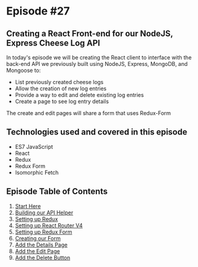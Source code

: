 # Episode #27

## Creating a React Front-end for our NodeJS, Express Cheese Log API

In today's episode we will be creating the React client to interface with the back-end API we previously built using NodeJS, Express, MongoDB, and Mongoose to:

* List previously created cheese logs
* Allow the creation of new log entries
* Provide a way to edit and delete existing log entries
* Create a page to see log entry details

The create and edit pages will share a form that uses Redux-Form

## Technologies used and covered in this episode

* ES7 JavaScript
* React
* Redux
* Redux Form
* Isomorphic Fetch

## Episode Table of Contents

1. [Start Here](https://github.com/react-u/027-create-a-react-front-end-for-our-cheese-log-nodejs-express-api/tree/01-start-here)
2. [Building our API Helper](https://github.com/react-u/027-create-a-react-front-end-for-our-cheese-log-nodejs-express-api/tree/02-an-api-fetch-helper)
3. [Setting up Redux](https://github.com/react-u/027-create-a-react-front-end-for-our-cheese-log-nodejs-express-api/tree/03-setup-redux)
4. [Setting up React Router V4](https://github.com/react-u/027-create-a-react-front-end-for-our-cheese-log-nodejs-express-api/tree/04-setup-router)
5. [Setting up Redux Form](https://github.com/react-u/027-create-a-react-front-end-for-our-cheese-log-nodejs-express-api/tree/05-setup-redux-form)
6. [Creating our Form](https://github.com/react-u/027-create-a-react-front-end-for-our-cheese-log-nodejs-express-api/tree/06-create-our-form)
7. [Add the Details Page](https://github.com/react-u/027-create-a-react-front-end-for-our-cheese-log-nodejs-express-api/tree/07-add-a-details-page)
8. [Add the Edit Page](https://github.com/react-u/027-create-a-react-front-end-for-our-cheese-log-nodejs-express-api/tree/08-add-edit-form)
9. [Add the Delete Button](https://github.com/react-u/027-create-a-react-front-end-for-our-cheese-log-nodejs-express-api/tree/09-add-delete-buttons)

